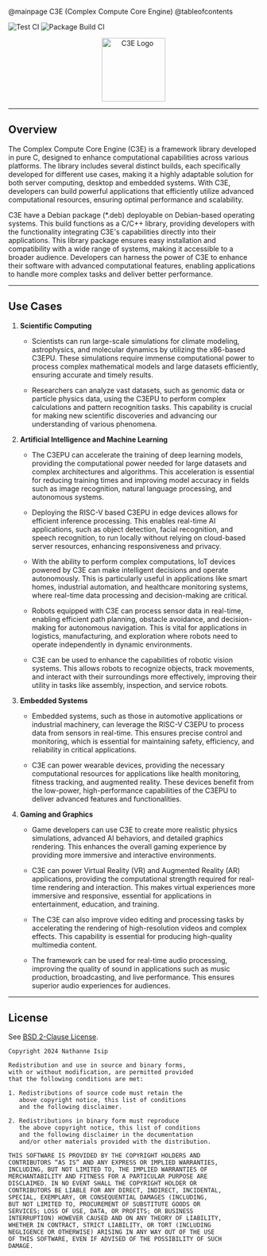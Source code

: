 @mainpage C3E (Complex Compute Core Engine)
@tableofcontents

![Test CI](https://github.com/nthnn/c3e/actions/workflows/test_ci.yml/badge.svg)
![Package Build CI](https://github.com/nthnn/c3e/actions/workflows/build_ci.yml/badge.svg)

<div align="center">
    <img src="c3e-logo.png" alt="C3E Logo" width="128" />
</div>

---

## Overview

The Complex Compute Core Engine (C3E) is a framework library developed in pure C, designed to enhance computational capabilities across various platforms. The library includes several distinct builds, each specifically developed for different use cases, making it a highly adaptable solution for both server computing, desktop and embedded systems. With C3E, developers can build powerful applications that efficiently utilize advanced computational resources, ensuring optimal performance and scalability.

C3E have a Debian package (*.deb) deployable on Debian-based operating systems. This build functions as a C/C++ library, providing developers with the functionality integrating C3E's capabilities directly into their applications. This library package ensures easy installation and compatibility with a wide range of systems, making it accessible to a broader audience. Developers can harness the power of C3E to enhance their software with advanced computational features, enabling applications to handle more complex tasks and deliver better performance.

---

## Use Cases

1. **Scientific Computing**

    - Scientists can run large-scale simulations for climate modeling, astrophysics, and molecular dynamics by utilizing the x86-based C3EPU. These simulations require immense computational power to process complex mathematical models and large datasets efficiently, ensuring accurate and timely results.

    - Researchers can analyze vast datasets, such as genomic data or particle physics data, using the C3EPU to perform complex calculations and pattern recognition tasks. This capability is crucial for making new scientific discoveries and advancing our understanding of various phenomena.

2. **Artificial Intelligence and Machine Learning**

    - The C3EPU can accelerate the training of deep learning models, providing the computational power needed for large datasets and complex architectures and algorithms. This acceleration is essential for reducing training times and improving model accuracy in fields such as image recognition, natural language processing, and autonomous systems.

    - Deploying the RISC-V based C3EPU in edge devices allows for efficient inference processing. This enables real-time AI applications, such as object detection, facial recognition, and speech recognition, to run locally without relying on cloud-based server resources, enhancing responsiveness and privacy.

    - With the ability to perform complex computations, IoT devices powered by C3E can make intelligent decisions and operate autonomously. This is particularly useful in applications like smart homes, industrial automation, and healthcare monitoring systems, where real-time data processing and decision-making are critical.

    - Robots equipped with C3E can process sensor data in real-time, enabling efficient path planning, obstacle avoidance, and decision-making for autonomous navigation. This is vital for applications in logistics, manufacturing, and exploration where robots need to operate independently in dynamic environments.

    - C3E can be used to enhance the capabilities of robotic vision systems. This allows robots to recognize objects, track movements, and interact with their surroundings more effectively, improving their utility in tasks like assembly, inspection, and service robots.

3. **Embedded Systems**

    - Embedded systems, such as those in automotive applications or industrial machinery, can leverage the RISC-V C3EPU to process data from sensors in real-time. This ensures precise control and monitoring, which is essential for maintaining safety, efficiency, and reliability in critical applications.

    - C3E can power wearable devices, providing the necessary computational resources for applications like health monitoring, fitness tracking, and augmented reality. These devices benefit from the low-power, high-performance capabilities of the C3EPU to deliver advanced features and functionalities.

4. **Gaming and Graphics**

    - Game developers can use C3E to create more realistic physics simulations, advanced AI behaviors, and detailed graphics rendering. This enhances the overall gaming experience by providing more immersive and interactive environments.

    - C3E can power Virtual Reality (VR) and Augmented Reality (AR) applications, providing the computational strength required for real-time rendering and interaction. This makes virtual experiences more immersive and responsive, essential for applications in entertainment, education, and training.

    - The C3E can also improve video editing and processing tasks by accelerating the rendering of high-resolution videos and complex effects. This capability is essential for producing high-quality multimedia content.

    - The framework can be used for real-time audio processing, improving the quality of sound in applications such as music production, broadcasting, and live performance. This ensures superior audio experiences for audiences.

---

## License

See [BSD 2-Clause License](https://opensource.org/license/bsd-2-clause).

```
Copyright 2024 Nathanne Isip

Redistribution and use in source and binary forms,
with or without modification, are permitted provided
that the following conditions are met:

1. Redistributions of source code must retain the
   above copyright notice, this list of conditions
   and the following disclaimer.

2. Redistributions in binary form must reproduce
   the above copyright notice, this list of conditions
   and the following disclaimer in the documentation
   and/or other materials provided with the distribution.

THIS SOFTWARE IS PROVIDED BY THE COPYRIGHT HOLDERS AND
CONTRIBUTORS “AS IS” AND ANY EXPRESS OR IMPLIED WARRANTIES,
INCLUDING, BUT NOT LIMITED TO, THE IMPLIED WARRANTIES OF
MERCHANTABILITY AND FITNESS FOR A PARTICULAR PURPOSE ARE
DISCLAIMED. IN NO EVENT SHALL THE COPYRIGHT HOLDER OR
CONTRIBUTORS BE LIABLE FOR ANY DIRECT, INDIRECT, INCIDENTAL,
SPECIAL, EXEMPLARY, OR CONSEQUENTIAL DAMAGES (INCLUDING,
BUT NOT LIMITED TO, PROCUREMENT OF SUBSTITUTE GOODS OR
SERVICES; LOSS OF USE, DATA, OR PROFITS; OR BUSINESS
INTERRUPTION) HOWEVER CAUSED AND ON ANY THEORY OF LIABILITY,
WHETHER IN CONTRACT, STRICT LIABILITY, OR TORT (INCLUDING
NEGLIGENCE OR OTHERWISE) ARISING IN ANY WAY OUT OF THE USE
OF THIS SOFTWARE, EVEN IF ADVISED OF THE POSSIBILITY OF SUCH
DAMAGE.
```